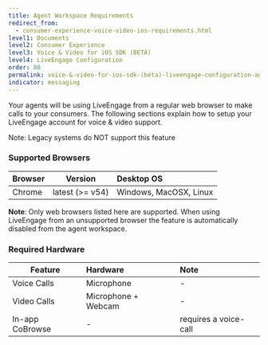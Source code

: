 ```yaml
---
title: Agent Workspace Requirements
redirect_from:
  - consumer-experience-voice-video-ios-requirements.html
level1: Documents
level2: Consumer Experience
level3: Voice & Video for iOS SDK (BETA)
level4: LiveEngage Configuration
order: 80
permalink: voice-&-video-for-ios-sdk-(beta)-liveengage-configuration-agent-workspace-requirements.html
indicator: messaging
---
```

Your agents will be using LiveEngage from a regular web browser to make calls to your consumers. The following sections explain how to setup your LiveEngage account for voice & video support.

Note: Legacy systems do NOT support this feature

### Supported Browsers

| Browser | Version |  Desktop OS |
| ------------- |:-------------:|:-------------|
| Chrome | latest (>= v54)  | Windows, MacOSX, Linux |

**Note**: Only web browsers listed here are supported. When using LiveEngage from an unsupported browser the feature is automatically disabled from the agent workspace.

### Required Hardware

| Feature	| Hardware | Note |
| --------|:---------|:-----|
| Voice Calls |	Microphone | - |
| Video Calls |	Microphone + Webcam |	- |
| In-app CoBrowse |	- | requires a voice-call |
